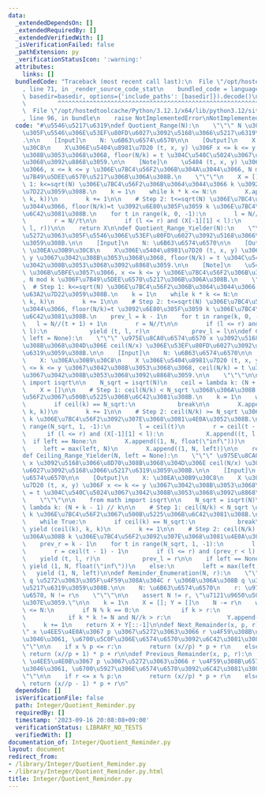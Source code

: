 ```yaml
---
data:
  _extendedDependsOn: []
  _extendedRequiredBy: []
  _extendedVerifiedWith: []
  _isVerificationFailed: false
  _pathExtension: py
  _verificationStatusIcon: ':warning:'
  attributes:
    links: []
  bundledCode: "Traceback (most recent call last):\n  File \"/opt/hostedtoolcache/Python/3.12.1/x64/lib/python3.12/site-packages/onlinejudge_verify/documentation/build.py\"\
    , line 71, in _render_source_code_stat\n    bundled_code = language.bundle(stat.path,\
    \ basedir=basedir, options={'include_paths': [basedir]}).decode()\n          \
    \         ^^^^^^^^^^^^^^^^^^^^^^^^^^^^^^^^^^^^^^^^^^^^^^^^^^^^^^^^^^^^^^^^^^^^^^^^^^^^^^^^^\n\
    \  File \"/opt/hostedtoolcache/Python/3.12.1/x64/lib/python3.12/site-packages/onlinejudge_verify/languages/python.py\"\
    , line 96, in bundle\n    raise NotImplementedError\nNotImplementedError\n"
  code: "#\u5546\u5217\u6319\ndef Quotient_Range(N):\n    \"\"\" N \u3067\u5272\u3063\
    \u305F\u5546\u306E\u53EF\u80FD\u6027\u3092\u5168\u3066\u5217\u6319\u3059\u308B\
    .\n\n    [Input]\n    N: \u6B63\u6574\u6570\n\n    [Output]\n    X: \u30EA\u30B9\
    \u30C8\n    X\u306E\u5404\u8981\u7D20 (t, x, y) \u306F x <= k <= y \u3067\u3042\
    \u308B\u3053\u3068\u3068, floor(N/k) = t \u304C\u540C\u5024\u3067\u3042\u308B\u3053\
    \u3068\u3092\u8868\u3059.\n\n    [Note]\n    \u5404 (t, x, y) \u306B\u5BFE\u3057\
    \u3066, x <= k <= y \u306E\u7BC4\u56F2\u306B\u304A\u3044\u3066, N mod k \u306F\
    \u7B49\u5DEE\u6570\u5217\u306B\u306A\u308B.\n    \"\"\"\n    X = []\n\n    # Step\
    \ 1: k<=sqrt(N) \u306E\u7BC4\u56F2\u306B\u3064\u3044\u3066 k \u3092\u5168\u63A2\
    \u7D22\u3059\u308B.\n    k = 1\n    while k * k <= N:\n        X.append((N//k,\
    \ k, k))\n        k += 1\n\n    # Step 2: t<=sqrt(N) \u306E\u7BC4\u56F2\u306B\u304A\
    \u3044\u3066, floor(N/k)=t \u3092\u6E80\u305F\u3059 k \u306E\u7BC4\u56F2\u3092\
    \u6C42\u3081\u308B.\n    for t in range(k, 0, -1):\n        l = N//(t + 1) + 1\n\
    \        r = N//t\n\n        if (l <= r) and (X[-1][1] < l):\n            X.append((t,\
    \ l, r))\n\n    return X\n\ndef Quotient_Range_Yielder(N):\n    \"\"\" N \u3067\
    \u5272\u3063\u305F\u5546\u306E\u53EF\u80FD\u6027\u3092\u5168\u3066\u5217\u6319\
    \u3059\u308B.\n\n    [Input]\n    N: \u6B63\u6574\u6570\n\n    [Output]\n    X:\
    \ \u30EA\u30B9\u30C8\n    X\u306E\u5404\u8981\u7D20 (t, x, y) \u306F x <= k <=\
    \ y \u3067\u3042\u308B\u3053\u3068\u3068, floor(N/k) = t \u304C\u540C\u5024\u3067\
    \u3042\u308B\u3053\u3068\u3092\u8868\u3059.\n\n    [Note]\n    \u5404 (t, x, y)\
    \ \u306B\u5BFE\u3057\u3066, x <= k <= y \u306E\u7BC4\u56F2\u306B\u304A\u3044\u3066\
    , N mod k \u306F\u7B49\u5DEE\u6570\u5217\u306B\u306A\u308B.\n    \"\"\"\n\n  \
    \  # Step 1: k<=sqrt(N) \u306E\u7BC4\u56F2\u306B\u3064\u3044\u3066 k \u3092\u5168\
    \u63A2\u7D22\u3059\u308B.\n    k = 1\n    while k * k <= N:\n        yield (N//k,\
    \ k, k)\n        k += 1\n\n    # Step 2: t<=sqrt(N) \u306E\u7BC4\u56F2\u306B\u304A\
    \u3044\u3066, floor(N/k)=t \u3092\u6E80\u305F\u3059 k \u306E\u7BC4\u56F2\u3092\
    \u6C42\u3081\u308B.\n    prev_l = k - 1\n    for t in range(k, 0, -1):\n     \
    \   l = N//(t + 1) + 1\n        r = N//t\n\n        if (l <= r) and (prev_l <\
    \ l):\n            yield (t, l, r)\n            prev_l = l\n\ndef Ceiling_Range(N,\
    \ left = None):\n    \"\"\" \u975E\u8CA0\u6574\u6570 x \u3092\u5168\u3066\u8D70\
    \u308B\u3068\u304D\u306E ceil(N/x) \u306E\u53EF\u80FD\u6027\u3092\u5168\u3066\u5217\
    \u6319\u3059\u308B.\n\n    [Input]\n    N: \u6B63\u6574\u6570\n\n    [Output]\n\
    \    X: \u30EA\u30B9\u30C8\n    X \u306E\u5404\u8981\u7D20 (t, x, y) \u306F x\
    \ <= k <= y \u3067\u3042\u308B\u3053\u3068\u3068, ceil(N/k) = t \u304C\u540C\u5024\
    \u3067\u3042\u308B\u3053\u3068\u3092\u8868\u3059.\n\n    \"\"\"\n\n    from math\
    \ import isqrt\n\n    N_sqrt = isqrt(N)\n    ceil = lambda k: (N + k - 1) // k\n\
    \    X = []\n\n    # Step 1: ceil(N/k) < N_sqrt \u3068\u306A\u308B k \u306E\u7BC4\
    \u56F2\u3067\u500B\u5225\u306B\u6C42\u3081\u308B.\n    k = 1\n    while True:\n\
    \        if ceil(k) == N_sqrt:\n            break\n\n        X.append((ceil(k),\
    \ k, k))\n        k += 1\n\n    # Step 2: ceil(N/k) >= N_sqrt \u3068\u306A\u308B\
    \ k \u306E\u7BC4\u56F2\u3092\u307E\u3068\u3081\u4E0A\u3052\u308B.\n    for t in\
    \ range(N_sqrt, 1, -1):\n        l = ceil(t)\n        r = ceil(t - 1) - 1\n  \
    \      if (l <= r) and (X[-1][1] < l):\n            X.append((t, l, r))\n\n  \
    \  if left == None:\n        X.append((1, N, float(\"inf\")))\n    else:\n   \
    \     left = max(left, N)\n        X.append((1, N, left))\n\n    return X\n\n\
    def Ceiling_Range_Yielder(N, left = None):\n    \"\"\" \u975E\u8CA0\u6574\u6570\
    \ x \u3092\u5168\u3066\u8D70\u308B\u3068\u304D\u306E ceil(N/x) \u306E\u53EF\u80FD\
    \u6027\u3092\u5168\u3066\u5217\u6319\u3059\u308B.\n\n    [Input]\n    N: \u6B63\
    \u6574\u6570\n\n    [Output]\n    X: \u30EA\u30B9\u30C8\n    X \u306E\u5404\u8981\
    \u7D20 (t, x, y) \u306F x <= k <= y \u3067\u3042\u308B\u3053\u3068\u3068, ceil(N/k)\
    \ = t \u304C\u540C\u5024\u3067\u3042\u308B\u3053\u3068\u3092\u8868\u3059.\n\n\
    \    \"\"\"\n\n    from math import isqrt\n\n    N_sqrt = isqrt(N)\n    ceil =\
    \ lambda k: (N + k - 1) // k\n\n    # Step 1: ceil(N/k) < N_sqrt \u3068\u306A\u308B\
    \ k \u306E\u7BC4\u56F2\u3067\u500B\u5225\u306B\u6C42\u3081\u308B.\n    k = 1\n\
    \    while True:\n        if ceil(k) == N_sqrt:\n            break\n\n       \
    \ yield (ceil(k), k, k)\n        k += 1\n\n    # Step 2: ceil(N/k) >= N_sqrt \u3068\
    \u306A\u308B k \u306E\u7BC4\u56F2\u3092\u307E\u3068\u3081\u4E0A\u3052\u308B.\n\
    \    prev_r = k - 1\n    for t in range(N_sqrt, 1, -1):\n        l = ceil(t)\n\
    \        r = ceil(t - 1) - 1\n        if (l <= r) and (prev_r < l):\n        \
    \    yield (t, l, r)\n            prev_l = r\n\n    if left == None:\n       \
    \ yield (1, N, float(\"inf\"))\n    else:\n        left = max(left, N)\n     \
    \   yield (1, N, left)\n\ndef Reminder_Enumeration(N, r):\n    \"\"\" N \u3092\
    \ q \u5272\u3063\u305F\u4F59\u308A\u304C r \u306B\u306A\u308B q \u3092\u5168\u3066\
    \u5217\u6319\u3059\u308B.\n\n    N: \u6B63\u6574\u6570\n    r: \u975E\u8CA0\u6574\
    \u6570, N != r\n    \"\"\"\n\n    assert N != r, \"\u7121\u9650\u500B\u3042\u308A\
    \u307E\u3059.\"\n\n    k = 1\n    X = []; Y = []\n    N -= r\n    while k * k\
    \ <= N:\n        if N % k == 0:\n            if k > r:\n                X.append(k)\n\
    \            if k * k != N and N//k > r:\n                Y.append(N//k)\n   \
    \     k += 1\n    return X + Y[::-1]\n\ndef Next_Remainder(x, p, r):\n    \"\"\
    \" x \u4EE5\u4E0A\u3067 p \u3067\u5272\u3063\u3066 r \u4F59\u308B\u6574\u6570\u306E\
    \u3046\u3061, \u6700\u5C0F\u306E\u6574\u6570\u3092\u6C42\u3081\u308B.\n\n    \"\
    \"\"\n\n    if x % p <= r:\n        return (x//p) * p + r\n    else:\n       \
    \ return (x//p + 1) * p + r\n\ndef Previous_Remainder(x, p, r):\n    \"\"\" x\
    \ \u4EE5\u4E0B\u3067 p \u3067\u5272\u3063\u3066 r \u4F59\u308B\u6574\u6570\u306E\
    \u3046\u3061, \u6700\u5927\u306E\u6574\u6570\u3092\u6C42\u3081\u308B.\n\n    \"\
    \"\"\n\n    if r <= x % p:\n        return (x//p) * p + r\n    else:\n       \
    \ return (x//p - 1) * p + r\n"
  dependsOn: []
  isVerificationFile: false
  path: Integer/Quotient_Reminder.py
  requiredBy: []
  timestamp: '2023-09-16 20:08:08+09:00'
  verificationStatus: LIBRARY_NO_TESTS
  verifiedWith: []
documentation_of: Integer/Quotient_Reminder.py
layout: document
redirect_from:
- /library/Integer/Quotient_Reminder.py
- /library/Integer/Quotient_Reminder.py.html
title: Integer/Quotient_Reminder.py
---
```

